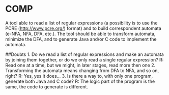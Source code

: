 # COMP
A tool able to read a list of regular expressions (a possibility is to use the PCRE (http://www.pcre.org/) format) and to build correspondent automata (e-NFA, NFA, DFA, etc.). The tool should be able to transform automata, minimize the DFA, and to generate Java and/or C code to implement the automata.

##Doubts
<bold>1.</bold> Do we read a list of regular expressions and make an automata by joining them together, or do we only read a single regular expression?
<bold>R:</bold> Read one at a time, but we might, in later stages, read more then one
<bold>2.</bold> Transforming the automata means changing from DFA to NFA, and so on, right?
<bold>R:</bold> Yes, yes it does...
<bold>3.</bold> Is there a way to, with only one program, generate both Java and C code?
<bold>R:</bold> The logic part of the program is the same, the code to generate is different.
